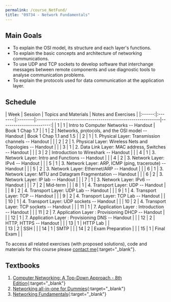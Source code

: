```yaml
---
permalink: /course_NetFund/
title: "09734 - Network Fundamentals"
---
```

## Main Goals

- To explain the OSI model, its structure and each layer's functions.
- To explain the basic concepts and architecture of networking communications.
- To use UDP and TCP sockets to develop software that interchange messages between remote components and use diagnostic tools to analyse communication problems.
- To explain the protocols used for data communication at the application layer.

## Schedule

| Week         | Session | Topics and Materials                                        |     Notes and Exercises |
|:------:|:-------:|:--------|:------------------------------------------------------------|------------------------:|
| 1 | 1        | Intro to Computer Networks -- Handout                       |         Book 1 Chap 1.7 |
| 1 | 2        | Networks, protocols, and the OSI model -- Handout           | Book 1 Chap 1.1 and 1.5 |
| 2 | 1        | 1. Physical Layer: Transmission channels -- Handout         |                         |
| 2 | 2        | 1. Physical Layer: Wireless Nets and Topologies -- Handout  |                         |
| 3 | 1        | 2. Data Link Layer: MAC address, Switches -- Handout        |                         |
| 3 | 2        | Introduction to Wireshark -- Handout                        |                         |
| 4 | 1        | 3. Network Layer: Intro and Functions -- Handout            |                         |
| 4 | 2        | 3. Network Layer: IPv4 -- Handout                           |                         |
| 5 | 1        | 3. Network Layer: ARP, ICMP (ping, traceroute) -- Handout   |                         |
| 5 | 2        | 3. Network Layer: Ethernet/ARP -- Handout                   |                         |
| 6 | 1        | 3. Network Layer: MTU and Datagram Fragmentation -- Handout |                         |
| 6 | 2        | 3. Network Layer: IP lab -- Handout                         |                         |
| 7 | 1        | 3. Network Layer: IPv6  -- Handout                          |                         |
| 7 | 2        | Mid-term                                                    |                         |
| 8 | 1        | 4. Transport Layer: UDP -- Handout                          |                         |
| 8 | 2        | 4. Transport Layer: UDP Lab -- Handout                      |                         |
| 9 | 1        | 4. Transport Layer: TCP -- Handout                          |                         |
| 9 | 2        | 4. Transport Layer: TCP Lab -- Handout                      |                         |
| 10 | 1       | 4. Transport Layer: UDP sockets -- Handout                  |                         |
| 10 | 2       | 4. Transport Layer: TCP sockets -- Handout                  |                         |
| 11 | 1       | 7. Application Layer : Introduction -- Handout              |                         |
| 11 | 2       | 7. Application Layer : Provisioning DHCP -- Handout         |                         |
| 12 | 1       | 7. Application Layer : Provisioning DNS -- Handout          |                         |
| 12 | 2       | HTTP, HTTPS  -- Handout                                     |                         |
| 13 | 1       | HTTP Lab                                                    |                         |                
| 13 | 2       | SSH                                                         |                         |
| 14 | 1       | SMTP                                                        |                         |
| 14 | 2       | Exam Preparation                                            |                         |
| 15 | 1       | Final Exam                                                  |                         |

To access all related exercises (with proposed solutions), code and materials for this course please [contact me](https://forms.gle/63NYpG1siX6E4KGj8){:target="_blank"}.

## Textbooks

1. [Computer Networking: A Top-Down Approach - 8th Edition](https://gaia.cs.umass.edu/kurose_ross/index.php){:target="_blank"}
2. [Networking all-in-one for Dummies](https://www.wiley.com/en-us/Networking+All+in+One+For+Dummies%2C+7th+Edition-p-9781119471622){:target="_blank"}
3. [Networking Fundamentals](https://www.packtpub.com/product/networking-fundamentals/9781838643508){:target="_blank"}
